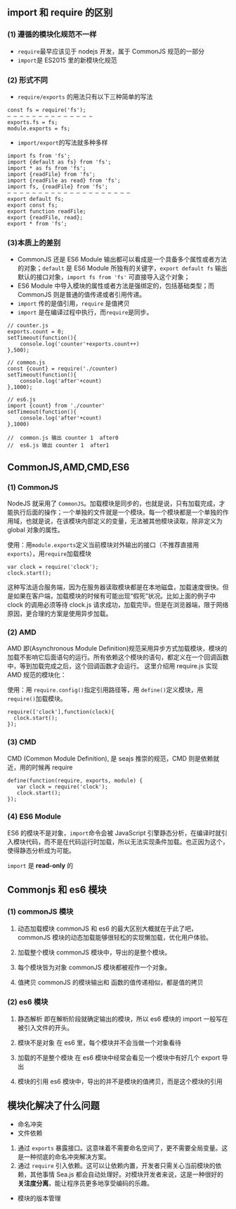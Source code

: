 ## import 和 require 的区别

### (1) 遵循的模块化规范不一样

- `require`最早应该见于 nodejs 开发，属于 CommonJS 规范的一部分
- `import`是 ES2015 里的新模块化规范

### (2) 形式不同

- `require/exports` 的用法只有以下三种简单的写法

```
const fs = require('fs');
— — — — — — — — — — — — — —
exports.fs = fs;
module.exports = fs;
```

- `import/export`的写法就多种多样

```
import fs from 'fs';
import {default as fs} from 'fs';
import * as fs from 'fs';
import {readFile} from 'fs';
import {readFile as read} from 'fs';
import fs, {readFile} from 'fs';
— — — — — — — — — — — — — — — — — — — —
export default fs;
export const fs;
export function readFile;
export {readFile, read};
export * from 'fs';
```

### (3)本质上的差别

- CommonJS 还是 ES6 Module 输出都可以看成是一个具备多个属性或者方法的对象；`default` 是 ES6 Module 所独有的关键字，`export default fs` 输出默认的接口对象，`import fs from 'fs'` 可直接导入这个对象；
- ES6 Module 中导入模块的属性或者方法是强绑定的，包括基础类型；而 CommonJS 则是普通的值传递或者引用传递。
- `import` 传的是值引用，`require` 是值拷贝
- `import` 是在编译过程中执行，而`require`是同步。

```
// counter.js
exports.count = 0;
setTimeout(function(){
    console.log('counter'+exports.count++)
},500);

// common.js
const {count} = require('./counter)
setTimeout(function(){
    console.log('after'+count)
},1000);

// es6.js
import {count} from './counter'
setTimeout(function(){
    console.log('after'+count)
},1000)

//  common.js 输出 counter 1  after0
//  es6.js 输出 counter 1  after1
```

## CommonJS,AMD,CMD,ES6

### (1) CommonJS

NodeJS 就采用了 `CommonJS`。加载模块是同步的，也就是说，只有加载完成，才能执行后面的操作；一个单独的文件就是一个模块。每一个模块都是一个单独的作用域，也就是说，在该模块内部定义的变量，无法被其他模块读取，除非定义为 global 对象的属性。

使用：用`module.exports`定义当前模块对外输出的接口（不推荐直接用`exports`），用`require`加载模块

```
var clock = require('clock');
clock.start();
```

这种写法适合服务端，因为在服务器读取模块都是在本地磁盘，加载速度很快。但是如果在客户端，加载模块的时候有可能出现“假死”状况。比如上面的例子中 clock 的调用必须等待 clock.js 请求成功，加载完毕。但是在浏览器端，限于网络原因，更合理的方案是使用异步加载。

### (2) AMD

AMD 即(Asynchronous Module Definition)规范采用异步方式加载模块，模块的加载不影响它后面语句的运行。所有依赖这个模块的语句，都定义在一个回调函数中，等到加载完成之后，这个回调函数才会运行。
这里介绍用 require.js 实现 AMD 规范的模块化：

使用：用 `require.config()`指定引用路径等，用 `define()`定义模块，用`require()`加载模块。

```
require(['clock'],function(clock){
  clock.start();
});
```

### (3) CMD

CMD (Common Module Definition), 是 seajs 推崇的规范，CMD 则是依赖就近，用的时候再 require

```
define(function(require, exports, module) {
   var clock = require('clock');
   clock.start();
});
```

### (4) ES6 Module

ES6 的模块不是对象，`import`命令会被 JavaScript 引擎静态分析，在编译时就引入模块代码，而不是在代码运行时加载，所以无法实现条件加载。也正因为这个，使得静态分析成为可能。

`import` 是 **read-only** 的

## Commonjs 和 es6 模块

### (1) commonJS 模块

1.  动态加载模块
    commonJS 和 es6 的最大区别大概就在于此了吧，commonJS 模块的动态加载能够很轻松的实现懒加载，优化用户体验。

2.  加载整个模块
    commonJS 模块中，导出的是整个模块。

3.  每个模块皆为对象
    commonJS 模块都被视作一个对象。

4.  值拷贝
    commonJS 的模块输出和 函数的值传递相似，都是值的拷贝

### (2) es6 模块

1.  静态解析
    即在解析阶段就确定输出的模块，所以 es6 模块的 import 一般写在被引入文件的开头。

2.  模块不是对象
    在 es6 里，每个模块并不会当做一个对象看待

3.  加载的不是整个模块
    在 es6 模块中经常会看见一个模块中有好几个 export 导出

4.  模块的引用
    es6 模块中，导出的并不是模块的值拷贝，而是这个模块的引用

## 模块化解决了什么问题

- 命名冲突
- 文件依赖

1.  通过 `exports` 暴露接口。这意味着不需要命名空间了，更不需要全局变量。这是一种彻底的命名冲突解决方案。
2.  通过 `require` 引入依赖。这可以让依赖内置，开发者只需关心当前模块的依赖，其他事情 Sea.js 都会自动处理好。对模块开发者来说，这是一种很好的 **关注度分离**，能让程序员更多地享受编码的乐趣。

- 模块的版本管理
